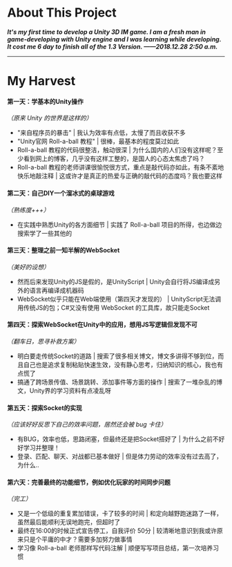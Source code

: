 # About This Project

___It's my first time to develop a Unity 3D IM game. I am a fresh man in game-developing with Unity engine and I was learning while developing. It cost me 6 day to finish all of the 1.3 Version.     ——2018.12.28 2:50 a.m.___
___

# My Harvest


#### 第一天：学基本的Unity操作
_（原来 Unity 的世界是这样的）_
* "来自程序员的暴击" | 我认为效率有点低，太慢了而且收获不多
* "Unity官网 Roll-a-ball 教程" | 很棒，最基本的程度莫过如此
* Roll-a-ball 教程的代码很整洁，触动很深 | 为什么国内的人们没有这样呢？至少看到网上的博客，几乎没有这样工整的，是国人的心态太焦虑了吗？
* Roll-a-ball 教程的老师讲课很愉悦很方式，重点是敲代码亦如此，有条不紊地快乐地敲注释 | 这或许才是真正的热爱与正确的敲代码的态度吗？我也要这样


#### 第二天：自己DIY一个溜冰式的桌球游戏
_（熟练度+++）_
* 在实践中熟悉Unity的各方面细节 | 实践了 Roll-a-ball 项目的所得，也边做边搜索学了一些其他的


#### 第三天：整理之前一知半解的WebSocket
_（美好的设想）_
* 然而后来发现Unity的JS是假的，是UnityScript | Unity会自行将JS编译成另外的语言再编译成机器码
* WebSocket似乎只能在Web端使用（第四天才发现的） | UnityScript无法调用传统JS的包；C#又没有使用 WebSocket 的工具库，故只能走Socket


#### 第四天：探索WebSocket在Unity中的应用，想用JS写逻辑但发现不可
_（翻车日，思寻补救方案）_
* 明白要走传统Socket的道路 | 搜索了很多相关博文，博文多讲得不够到位，而且自己也是追求复制粘贴快速生效，没有静心思考，归纳知识的核心，我也有点慌了
* 搞通了跨场景传值、场景跳转、添加事件等方面的操作 | 搜索了一堆杂乱的博文，Unity界的学习资料有点凌乱呀


#### 第五天：探索Socket的实现
_（应该好好反思下自己的效率问题，居然还会被 bug 卡住）_
* 有BUG，效率也低，思路闭塞，但最终还是把Socket搭好了 | 为什么之前不好好学习并整理！
* 登录、匹配、聊天、对战都已基本做好 | 但是体力劳动的效率没有过去高了，为什么..


#### 第六天：完善最终的功能细节，例如优化玩家的时间同步问题
_（完工）_
* 又是一个低级的重复累加错误，卡了较多的时间 | 和定向越野跑迷路了一样，虽然最后能顺利无误地跑完，但超时了
* 最终在16:00的时候正式宣告停工，自我评价 50分 | 较清晰地意识到我或许原来只是个平庸的中才？需要多加努力做事情
* 学习像 Roll-a-ball 老师那样写代码注解 | 顺便写写项目总结，第一次培养习惯
 
